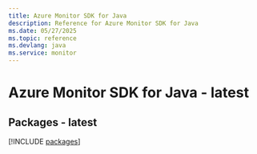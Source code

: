```yaml
---
title: Azure Monitor SDK for Java
description: Reference for Azure Monitor SDK for Java
ms.date: 05/27/2025
ms.topic: reference
ms.devlang: java
ms.service: monitor
---
```

# Azure Monitor SDK for Java - latest
## Packages - latest
[!INCLUDE [packages](monitor-index.md)]